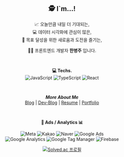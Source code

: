 
<div align="center">

  ## 🕵️‍ I`m...! 
  
  📈 오늘만큼 내일 더 기대되는,   
  💻 데이터 시각화에 관심이 많은,  
  🚀 목표 달성을 위한 새로움과 도전을 즐기는,  
  
  👨‍💻 프론트엔드 개발자 **한병주** 입니다.
  
  <br/>
  
  **💻 Techs.**  
  ![JavaScript](https://img.shields.io/badge/JavaScript-F7DF1E.svg?&style=for-the-badge&logo=JavaScript&logoColor=white)
  ![TypeScript](https://img.shields.io/badge/TypeScript-3178C6.svg?&style=for-the-badge&logo=TypeScript&logoColor=white)
  ![React](https://img.shields.io/badge/React-61DAFB.svg?&style=for-the-badge&logo=React&logoColor=white)
  
  <br/>
    
  ***More About Me***  
  [Blog](https://www.notion.so/Onemorebottlee-ef6ec50fc95a41aab2ffe0f6e05a52d9) | 
  [Dev-Blog](https://onemorebottlee.github.io/) | 
  [Resume](https://www.notion.so/onemorebottlee/Frontend-Developer-debc3791e7564de8b7eecee24391915c) | 
  [Portfolio](https://docs.google.com/presentation/d/1nbKTycuCQH5_EUdRWA9u3RSqJ-NQfRe_GXYbTs5BZWI/edit?usp=sharing)

<br/>

  **🎪 Ads / Analytics 📊**  
  
  ![Meta](https://img.shields.io/badge/Meta-0467DF.svg?&style=flat&logo=Meta&logoColor=white) ![Kakao](https://img.shields.io/badge/Kakao-FFCD00.svg?&style=flat&logo=Kakao&logoColor=white) ![Naver](https://img.shields.io/badge/Naver-03C75A.svg?&style=flat&logo=Naver&logoColor=white) ![Google Ads](https://img.shields.io/badge/GoogleAds-4285F4.svg?&style=flat&logo=GoogleAds&logoColor=white)  
  ![Google Analytics](https://img.shields.io/badge/GoogleAnalytics-E37400.svg?&style=flat&logo=GoogleAnalytics&logoColor=white) ![Google Tag Manager](https://img.shields.io/badge/GoogleTagManager-246FDB.svg?&style=flat&logo=GoogleTagManager&logoColor=white) ![Firebase](https://img.shields.io/badge/Firebase-FFCA28.svg?&style=flat&logo=Firebase&logoColor=white)
  
  [![Solved.ac 프로필](http://mazassumnida.wtf/api/v2/generate_badge?boj=OneMoreBottlee)](https://www.acmicpc.net/user/onemorebottlee)  
  </div>
